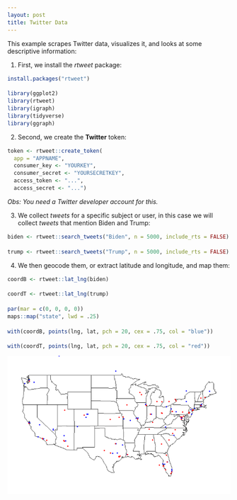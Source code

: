 ```yaml
---
layout: post
title: Twitter Data
---
```


This example scrapes Twitter data, visualizes it, and looks at some descriptive information:

1. First, we install the *rtweet* package:

```R
install.packages("rtweet")

library(ggplot2)
library(rtweet)
library(igraph)
library(tidyverse)
library(ggraph)

```

2. Second, we create the **Twitter** token:

```R
token <- rtweet::create_token(
  app = "APPNAME",
  consumer_key <- "YOURKEY",
  consumer_secret <- "YOURSECRETKEY",
  access_token <- "...",
  access_secret <- "...")
```
*Obs: You need a Twitter developer account for this.*

3. We collect *tweets* for a specific subject or user, in this case we will collect *tweets* that mention Biden and Trump:

```R
biden <- rtweet::search_tweets("Biden", n = 5000, include_rts = FALSE)

trump <- rtweet::search_tweets("Trump", n = 5000, include_rts = FALSE)
```

4. We then geocode them, or extract latitude and longitude, and map them:

```R
coordB <- rtweet::lat_lng(biden)

coordT <- rtweet::lat_lng(trump)

par(mar = c(0, 0, 0, 0))
maps::map("state", lwd = .25)

with(coordB, points(lng, lat, pch = 20, cex = .75, col = "blue"))

with(coordT, points(lng, lat, pch = 20, cex = .75, col = "red"))
```

![Resulting Map](https://github.com/pmcavallo/pmcavallo.github.io/blob/master/images/trump_biden.png?raw=true)
 
